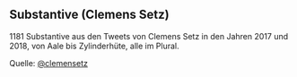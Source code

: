 ## Substantive (Clemens Setz)

1181 Substantive aus den Tweets von Clemens Setz in den Jahren 2017 und 2018, von Aale bis Zylinderhüte, alle im Plural.

Quelle: [@clemensetz](https://twitter.com/clemensetz/)
